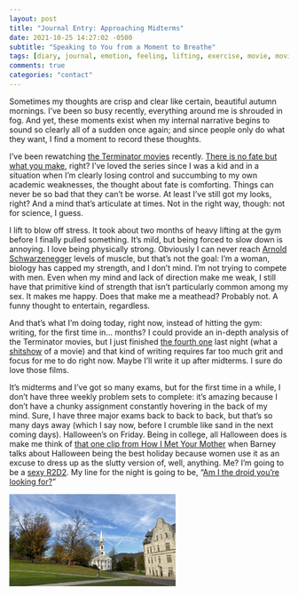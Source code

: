 ```yaml
---
layout: post
title: "Journal Entry: Approaching Midterms"
date: 2021-10-25 14:27:02 -0500
subtitle: "Speaking to You from a Moment to Breathe"
tags: [diary, journal, emotion, feeling, lifting, exercise, movie, movies, film, films, midterms, academics, star-wars]
comments: true
categories: "contact"
---
```

Sometimes my thoughts are crisp and clear like certain, beautiful autumn mornings. I’ve been so busy recently, everything around me is shrouded in fog. And yet, these moments exist when my internal narrative begins to sound so clearly all of a sudden once again; and since people only do what they want, I find a moment to record these thoughts.<!-- more -->

I’ve been rewatching <a href="https://en.wikipedia.org/wiki/Terminator_(franchise)" target="_blank">the Terminator movies</a> recently. <a href="https://www.youtube.com/watch?v=fPk3jG9c-DU" target="_blank">There is no fate but what you make</a>, right? I’ve loved the series since I was a kid and in a situation when I’m clearly losing control and succumbing to my own academic weaknesses, the thought about fate is comforting. Things can never be so bad that they can’t be worse. At least I’ve still got my looks, right? And a mind that’s articulate at times. Not in the right way, though: not for science, I guess.

I lift to blow off stress. It took about two months of heavy lifting at the gym before I finally pulled something. It’s mild, but being forced to slow down is annoying. I love being physically strong. Obviously I can never reach <a href="https://www.youtube.com/watch?v=-xZQ0YZ7ls4" target="_blank">Arnold Schwarzenegger</a> levels of muscle, but that’s not the goal: I’m a woman, biology has capped my strength, and I don’t mind. I’m not trying to compete with men. Even when my mind and lack of direction make me weak, I still have that primitive kind of strength that isn’t particularly common among my sex. It makes me happy. Does that make me a meathead? Probably not. A funny thought to entertain, regardless.

And that’s what I’m doing today, right now, instead of hitting the gym: writing, for the first time in… months? I could provide an in-depth analysis of the Terminator movies, but I just finished <a href="https://en.wikipedia.org/wiki/Terminator_Salvation" target="_blank">the fourth one</a> last night (what a <a href="https://www.rottentomatoes.com/m/terminator_4" target="_blank">shitshow</a> of a movie) and that kind of writing requires far too much grit and focus for me to do right now. Maybe I’ll write it up after midterms. I sure do love those films.

It’s midterms and I’ve got so many exams, but for the first time in a while, I don’t have three weekly problem sets to complete: it’s amazing because I don’t have a chunky assignment constantly hovering in the back of my mind. Sure, I have three major exams back to back to back, but that’s so many days away (which I say now, before I crumble like sand in the next coming days). Halloween’s on Friday. Being in college, all Halloween does is make me think of <a href="https://www.imdb.com/title/tt0606116/" target="_blank">that one clip from How I Met Your Mother</a> when Barney talks about Halloween being the best holiday because women use it as an excuse to dress up as the slutty version of, well, anything. Me? I’m going to be a <a href="https://blackmilkclothing.com/artoo-2-0-dress" target="_blank">sexy R2D2</a>. My line for the night is going to be, “<a href="https://www.youtube.com/watch?v=kE03lYoVpFg" target="_blank">Am I the droid you’re looking for?</a>”

<p><img src="/images/nonsense/mountains.jpeg" style="margin: auto; max-width: 300px;">
